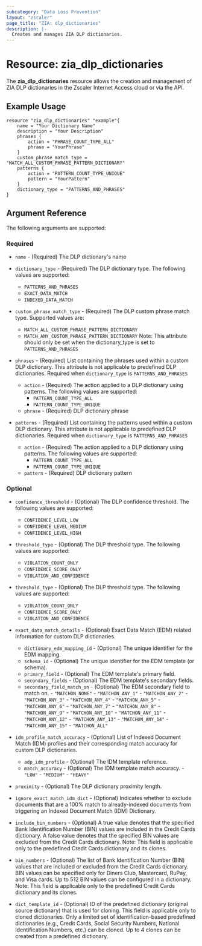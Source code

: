 ```yaml
---
subcategory: "Data Loss Prevention"
layout: "zscaler"
page_title: "ZIA: dlp_dictionaries"
description: |-
  Creates and manages ZIA DLP dictionaries.
---
```


# Resource: zia_dlp_dictionaries

The **zia_dlp_dictionaries** resource allows the creation and management of ZIA DLP dictionaries in the Zscaler Internet Access cloud or via the API.

## Example Usage

```hcl
resource "zia_dlp_dictionaries" "example"{
    name = "Your Dictionary Name"
    description = "Your Description"
    phrases {
        action = "PHRASE_COUNT_TYPE_ALL"
        phrase = "YourPhrase"
    }
    custom_phrase_match_type = "MATCH_ALL_CUSTOM_PHRASE_PATTERN_DICTIONARY"
    patterns {
        action = "PATTERN_COUNT_TYPE_UNIQUE"
        pattern = "YourPattern"
    }
    dictionary_type = "PATTERNS_AND_PHRASES"
}
```

## Argument Reference

The following arguments are supported:

### Required

* `name` - (Required) The DLP dictionary's name
* `dictionary_type` - (Required) The DLP dictionary type. The following values are supported:
  * `PATTERNS_AND_PHRASES`
  * `EXACT_DATA_MATCH`
  * `INDEXED_DATA_MATCH`
* `custom_phrase_match_type` - (Required) The DLP custom phrase match type. Supported values are:
  * `MATCH_ALL_CUSTOM_PHRASE_PATTERN_DICTIONARY`
  * `MATCH_ANY_CUSTOM_PHRASE_PATTERN_DICTIONARY`
  Note: This attribute should only be set when the dictionary_type is set to ``PATTERNS_AND_PHRASES``

* `phrases` - (Required) List containing the phrases used within a custom DLP dictionary. This attribute is not applicable to predefined DLP dictionaries. Required when `dictionary_type` is `PATTERNS_AND_PHRASES`
  * `action` - (Required) The action applied to a DLP dictionary using patterns. The following values are supported:
    * `PATTERN_COUNT_TYPE_ALL`
    * `PATTERN_COUNT_TYPE_UNIQUE`
  * `phrase` - (Required) DLP dictionary phrase

* `patterns` - (Required) List containing the patterns used within a custom DLP dictionary. This attribute is not applicable to predefined DLP dictionaries. Required when `dictionary_type` is `PATTERNS_AND_PHRASES`
  * `action` - (Required) The action applied to a DLP dictionary using patterns. The following values are supported:
    * `PATTERN_COUNT_TYPE_ALL`
    * `PATTERN_COUNT_TYPE_UNIQUE`
  * `pattern` - (Required) DLP dictionary pattern

### Optional

* `confidence_threshold` - (Optional) The DLP confidence threshold. The following values are supported:
  * `CONFIDENCE_LEVEL_LOW`
  * `CONFIDENCE_LEVEL_MEDIUM`
  * `CONFIDENCE_LEVEL_HIGH`

* `threshold_type` - (Optional) The DLP threshold type. The following values are supported:
  * `VIOLATION_COUNT_ONLY`
  * `CONFIDENCE_SCORE_ONLY`
  * `VIOLATION_AND_CONFIDENCE`

* `threshold_type` - (Optional) The DLP threshold type. The following values are supported:
  * `VIOLATION_COUNT_ONLY`
  * `CONFIDENCE_SCORE_ONLY`
  * `VIOLATION_AND_CONFIDENCE`

* `exact_data_match_details` - (Optional) Exact Data Match (EDM) related information for custom DLP dictionaries.
  * `dictionary_edm_mapping_id` - (Optional) The unique identifier for the EDM mapping.
  * `schema_id` - (Optional) The unique identifier for the EDM template (or schema).
  * `primary_field` - (Optional) The EDM template's primary field.
  * `secondary_fields` - (Optional) The EDM template's secondary fields.
  * `secondary_field_match_on` - (Optional) The EDM secondary field to match on.
        - `"MATCHON_NONE"`
        - `"MATCHON_ANY_1"`
        - `"MATCHON_ANY_2"`
        - `"MATCHON_ANY_3"`
        - `"MATCHON_ANY_4"`
        - `"MATCHON_ANY_5"`
        - `"MATCHON_ANY_6"`
        - `"MATCHON_ANY_7"`
        - `"MATCHON_ANY_8"`
        - `"MATCHON_ANY_9"`
        - `"MATCHON_ANY_10"`
        - `"MATCHON_ANY_11"`
        - `"MATCHON_ANY_12"`
        - `"MATCHON_ANY_13"`
        - `"MATCHON_ANY_14"`
        - `"MATCHON_ANY_15"`
        - `"MATCHON_ALL"`

* `idm_profile_match_accuracy` - (Optional) List of Indexed Document Match (IDM) profiles and their corresponding match accuracy for custom DLP dictionaries.
  * `adp_idm_profile` - (Optional) The IDM template reference.
  * `match_accuracy` - (Optional) The IDM template match accuracy.
        - `"LOW"`
        - `"MEDIUM"`
        - `"HEAVY"`

* `proximity` - (Optional) The DLP dictionary proximity length.
* `ignore_exact_match_idm_dict` - (Optional) Indicates whether to exclude documents that are a 100% match to already-indexed documents from triggering an Indexed Document Match (IDM) Dictionary.
* `include_bin_numbers` - (Optional) A true value denotes that the specified Bank Identification Number (BIN) values are included in the Credit Cards dictionary. A false value denotes that the specified BIN values are excluded from the Credit Cards dictionary. Note: This field is applicable only to the predefined Credit Cards dictionary and its clones.
* `bin_numbers` - (Optional) The list of Bank Identification Number (BIN) values that are included or excluded from the Credit Cards dictionary. BIN values can be specified only for Diners Club, Mastercard, RuPay, and Visa cards. Up to 512 BIN values can be configured in a dictionary. Note: This field is applicable only to the predefined Credit Cards dictionary and its clones.
* `dict_template_id` - (Optional) ID of the predefined dictionary (original source dictionary) that is used for cloning. This field is applicable only to cloned dictionaries. Only a limited set of identification-based predefined dictionaries (e.g., Credit Cards, Social Security Numbers, National Identification Numbers, etc.) can be cloned. Up to 4 clones can be created from a predefined dictionary.
